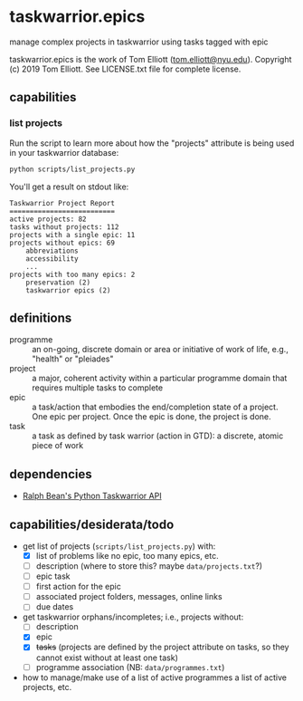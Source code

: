 # taskwarrior.epics

manage complex projects in taskwarrior using tasks tagged with epic

taskwarrior.epics is the work of Tom Elliott (tom.elliott@nyu.edu). Copyright (c) 2019 Tom Elliott. See LICENSE.txt file for complete license.

## capabilities

### list projects

Run the script to learn more about how the "projects" attribute is being used in your taskwarrior database:

```bash
python scripts/list_projects.py
```

You'll get a result on stdout like:

```
Taskwarrior Project Report
==========================
active projects: 82
tasks without projects: 112
projects with a single epic: 11
projects without epics: 69
    abbreviations
    accessibility
    ...
projects with too many epics: 2
    preservation (2)
    taskwarrior epics (2)
```

## definitions

<dl>
    <dt>programme</dt>
        <dd>an on-going, discrete domain or area or initiative of work of life, e.g., "health" or "pleiades"</dd>
    <dt>project</dt>
        <dd>a major, coherent activity within a particular programme domain that requires multiple tasks to complete</dd>
    <dt>epic</dt>
        <dd>a task/action that embodies the end/completion state of a project. One epic per project. Once the epic is done, the project is done.</dd>
    <dt>task</dt>
        <dd>a task as defined by task warrior (action in GTD): a discrete, atomic piece of work</dd>
</dl>

## dependencies

 - [Ralph Bean's Python Taskwarrior API](https://github.com/ralphbean/taskw)

## capabilities/desiderata/todo

- get list of projects (```scripts/list_projects.py```) with:
    - [x] list of problems like no epic, too many epics, etc.
    - [ ] description (where to store this? maybe ```data/projects.txt```?)
    - [ ] epic task
    - [ ] first action for the epic
    - [ ] associated project folders, messages, online links
    - [ ] due dates

- get taskwarrior orphans/incompletes; i.e., projects without:
    - [ ] description
    - [x] epic
    - [x] ~~tasks~~ (projects are defined by the project attribute on tasks, so they cannot exist without at least one task)
    - [ ] programme association (NB: ```data/programmes.txt```)

- how to manage/make use of a list of active programmes a list of active projects, etc.
